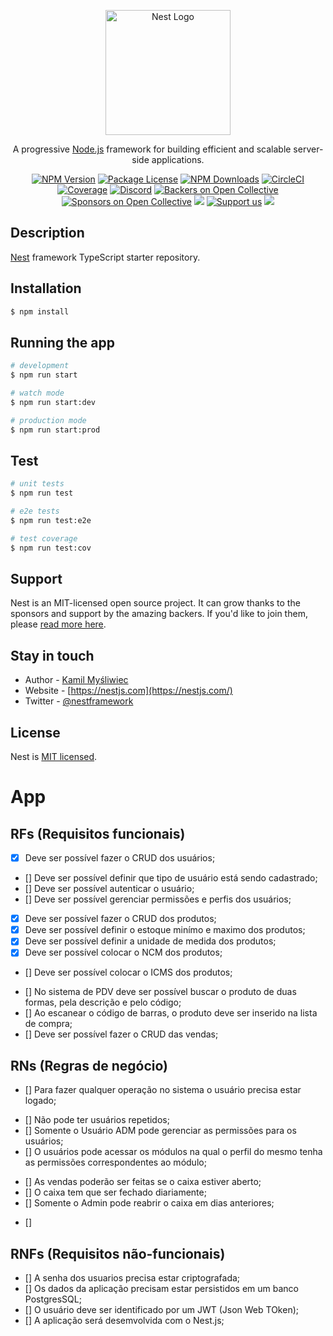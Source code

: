 <p align="center">
  <a href="http://nestjs.com/" target="blank"><img src="https://nestjs.com/img/logo-small.svg" width="200" alt="Nest Logo" /></a>
</p>

[circleci-image]: https://img.shields.io/circleci/build/github/nestjs/nest/master?token=abc123def456
[circleci-url]: https://circleci.com/gh/nestjs/nest

  <p align="center">A progressive <a href="http://nodejs.org" target="_blank">Node.js</a> framework for building efficient and scalable server-side applications.</p>
    <p align="center">
<a href="https://www.npmjs.com/~nestjscore" target="_blank"><img src="https://img.shields.io/npm/v/@nestjs/core.svg" alt="NPM Version" /></a>
<a href="https://www.npmjs.com/~nestjscore" target="_blank"><img src="https://img.shields.io/npm/l/@nestjs/core.svg" alt="Package License" /></a>
<a href="https://www.npmjs.com/~nestjscore" target="_blank"><img src="https://img.shields.io/npm/dm/@nestjs/common.svg" alt="NPM Downloads" /></a>
<a href="https://circleci.com/gh/nestjs/nest" target="_blank"><img src="https://img.shields.io/circleci/build/github/nestjs/nest/master" alt="CircleCI" /></a>
<a href="https://coveralls.io/github/nestjs/nest?branch=master" target="_blank"><img src="https://coveralls.io/repos/github/nestjs/nest/badge.svg?branch=master#9" alt="Coverage" /></a>
<a href="https://discord.gg/G7Qnnhy" target="_blank"><img src="https://img.shields.io/badge/discord-online-brightgreen.svg" alt="Discord"/></a>
<a href="https://opencollective.com/nest#backer" target="_blank"><img src="https://opencollective.com/nest/backers/badge.svg" alt="Backers on Open Collective" /></a>
<a href="https://opencollective.com/nest#sponsor" target="_blank"><img src="https://opencollective.com/nest/sponsors/badge.svg" alt="Sponsors on Open Collective" /></a>
  <a href="https://paypal.me/kamilmysliwiec" target="_blank"><img src="https://img.shields.io/badge/Donate-PayPal-ff3f59.svg"/></a>
    <a href="https://opencollective.com/nest#sponsor"  target="_blank"><img src="https://img.shields.io/badge/Support%20us-Open%20Collective-41B883.svg" alt="Support us"></a>
  <a href="https://twitter.com/nestframework" target="_blank"><img src="https://img.shields.io/twitter/follow/nestframework.svg?style=social&label=Follow"></a>
</p>
  <!--[![Backers on Open Collective](https://opencollective.com/nest/backers/badge.svg)](https://opencollective.com/nest#backer)
  [![Sponsors on Open Collective](https://opencollective.com/nest/sponsors/badge.svg)](https://opencollective.com/nest#sponsor)-->

## Description

[Nest](https://github.com/nestjs/nest) framework TypeScript starter repository.

## Installation

```bash
$ npm install
```

## Running the app

```bash
# development
$ npm run start

# watch mode
$ npm run start:dev

# production mode
$ npm run start:prod
```

## Test

```bash
# unit tests
$ npm run test

# e2e tests
$ npm run test:e2e

# test coverage
$ npm run test:cov
```

## Support

Nest is an MIT-licensed open source project. It can grow thanks to the sponsors and support by the amazing backers. If you'd like to join them, please [read more here](https://docs.nestjs.com/support).

## Stay in touch

- Author - [Kamil Myśliwiec](https://kamilmysliwiec.com)
- Website - [https://nestjs.com](https://nestjs.com/)
- Twitter - [@nestframework](https://twitter.com/nestframework)

## License

Nest is [MIT licensed](LICENSE).

# App

<!-- Os requisitos funcionais dizem o que o usuário pode fazer dentro da nossa aplicação -->
## RFs (Requisitos funcionais)

<!-- Usuários-->
- [x] Deve ser possível fazer o CRUD dos usuários;
- [] Deve ser possível definir que tipo de usuário está sendo cadastrado;
- [] Deve ser possível autenticar o usuário;
- [] Deve ser possível gerenciar permissões e perfis dos usuários; 

<!--Produtos -->
- [x] Deve ser possível fazer o CRUD dos produtos;
- [x] Deve ser possível definir o estoque minímo e maximo dos produtos;
- [x] Deve ser possível definir a unidade de medida dos produtos;
- [x] Deve ser possível colocar o NCM dos produtos;
- [] Deve ser possível colocar o ICMS dos produtos;

<!-- Vendas -->
- [] No sistema de PDV deve ser possível buscar o produto de duas formas, pela descrição e pelo código;
- [] Ao escanear o código de barras, o produto deve ser inserido na lista de compra;
- [] Deve ser possível fazer o CRUD das vendas;


<!-- As regras de negócio também diz o que o usário pode fazer na nossa aplicação, mas com algumas regras, por exemplo, o usuário só pode editar os dados que ele criou. -->
## RNs (Regras de negócio)

- [] Para fazer qualquer operação no sistema o usuário precisa estar logado;

<!-- Usuarios -->
- [] Não pode ter usuários repetidos;
- [] Somente o Usuário ADM pode gerenciar as permissões para os usuários;
- [] O usuários pode acessar os módulos na qual o perfil do mesmo tenha as permissões correspondentes ao módulo;

<!-- Vendas -->
- [] As vendas poderão ser feitas se o caixa estiver aberto;
- [] O caixa tem que ser fechado diariamente;
- [] Somente o Admin pode reabrir o caixa em dias anteriores;

<!-- Produtos -->
- [] 

<!-- O requisitos não-funcionais envolve mais a parte técnica da aplicação, como , qual Banco de dados usar, quais tecnologias usar, quais métodos ou mediadas utilizar. -->
## RNFs (Requisitos não-funcionais)

- [] A senha dos usuarios precisa estar criptografada;
- [] Os dados da aplicação precisam estar persistidos em um banco PostgresSQL;
- [] O usuário deve ser identificado por um JWT (Json Web TOken);
- [] A aplicação será desemvolvida com o Nest.js;


